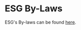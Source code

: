 # ESG By-Laws

ESG's By-laws can be found [here](https://drive.google.com/a/umich.edu/file/d/0B0YMcQ78faKyTi1lT3lGcGpoeW8/view?usp=sharing).
